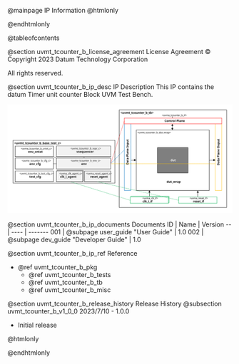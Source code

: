 @mainpage IP Information
@htmlonly
<div class="autonumbering">
@endhtmlonly


@tableofcontents


@section uvmt_tcounter_b_license_agreement License Agreement
© Copyright 2023 Datum Technology Corporation

All rights reserved.


@section uvmt_tcounter_b_ip_desc IP Description
This IP contains the datum Timer unit counter Block UVM Test Bench.

![Timer unit counter Block UVM Test Bench Block Diagram](tb_block_diagram.svg)


@section uvmt_tcounter_b_ip_documents Documents
ID | Name | Version
-- | ---- | -------
001 | @subpage user_guide "User Guide" | 1.0
002 | @subpage dev_guide "Developer Guide" | 1.0


@section uvmt_tcounter_b_ip_ref Reference
 * @ref uvmt_tcounter_b_pkg
   * @ref uvmt_tcounter_b_tests
   * @ref uvmt_tcounter_b_tb
   * @ref uvmt_tcounter_b_misc


@section uvmt_tcounter_b_release_history Release History
@subsection uvmt_tcounter_b_v1_0_0 2023/7/10 - 1.0.0
- Initial release


@htmlonly
</div>
@endhtmlonly